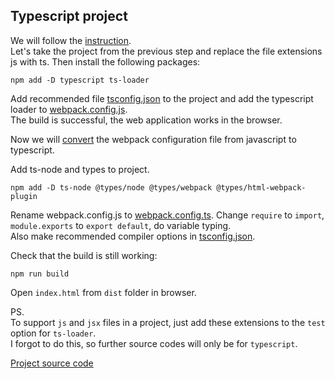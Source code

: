 ## Typescript project
We will follow the [instruction](https://webpack.js.org/guides/typescript/).  
Let's take the project from the previous step and replace the file extensions js with ts. Then install the following packages:
```
npm add -D typescript ts-loader
```

Add recommended file [tsconfig.json](tsconfig.json) to the project and add the typescript loader to [webpack.config.js](webpack.config.ts).  
The build is successful, the web application works in the browser.

Now we will [convert](https://webpack.js.org/configuration/configuration-languages/) the webpack configuration file from javascript to typescript.

Add ts-node and types to project.
```
npm add -D ts-node @types/node @types/webpack @types/html-webpack-plugin
```

Rename webpack.config.js to [webpack.config.ts](webpack.config.ts). Change `require` to `import`, `module.exports` to `export default`, do variable typing.  
Also make recommended compiler options in [tsconfig.json](tsconfig.json).

Check that the build is still working:
```
npm run build
```
Open `index.html` from `dist` folder in browser.

PS.  
To support `js` and `jsx` files in a project, just add these extensions to the `test` option for `ts-loader`.  
I forgot to do this, so further source codes will only be for `typescript`.

[Project source code](./)
